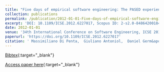```yaml
---
title: "Five days of empirical software engineering: The PASED experience"
collection: publications
permalink: /publication/2012-01-01-Five-days-of-empirical-software-engineering-The-PASED-experience
excerpt: 'DOI: 10.1109/ICSE.2012.6227017, Scopus ID: 2-s2.0-84864200184, Cited by: 0'
date: 2012-01-01
venue: '34th International Conference on Software Engineering, ICSE 2012, June 2-9, 2012, Zurich, Switzerland'
paperurl: 'https://doi.org/10.1109/ICSE.2012.6227017'
citation: ' Massimiliano Di Penta,  Giuliano Antoniol,  Daniel Germ&apos;an,  Yann-Ga&quot;el Gu&apos;eh&apos;eneuc,  Bram Adams, &quot;Five days of empirical software engineering: The PASED experience.&quot; 34th International Conference on Software Engineering, ICSE 2012, June 2-9, 2012, Zurich, Switzerland, 2012.'
---
```

[Bibtex](https://dblp.org/rec/bib/conf/icse/PentaAGGA12){:target="_blank"}

[Access paper here](https://doi.org/10.1109/ICSE.2012.6227017){:target="_blank"}
